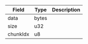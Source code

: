 

| Field | Type | Description |
|--|--|--|
| data |  bytes |  |
| size |  u32 |  |
| chunkIdx |  u8 |  |
